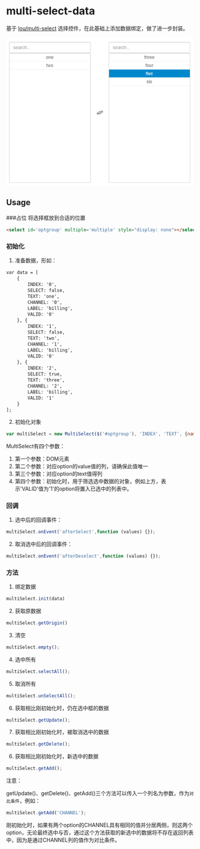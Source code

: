 # multi-select-data
基于 [lou/multi-select](https://github.com/lou/multi-select/) 选择控件，在此基础上添加数据绑定，做了进一步封装。

![select.bmp](images/select.bmp)

## Usage

###占位
将选择框放到合适的位置
```html
<select id='optgroup' multiple='multiple' style="display: none"></select>
```

### 初始化
1. 准备数据，形如：
```
var data = [
    {
        INDEX: '0',
        SELECT: false,
        TEXT: 'one',
        CHANNEL: '0',
        LABEL: 'billing',
        VALID: '0'
    }, {
        INDEX: '1',
        SELECT: false,
        TEXT: 'two',
        CHANNEL: '1',
        LABEL: 'billing',
        VALID: '0'
    }, {
        INDEX: '2',
        SELECT: true,
        TEXT: 'three',
        CHANNEL: '2',
        LABEL: 'billing',
        VALID: '1'
    }
];
```
2. 初始化对象
```javascript
var multiSelect = new MultiSelect($('#optgroup'), 'INDEX', 'TEXT', {name: 'VALID', select: '1'});
```
MultiSelect有四个参数：
1. 第一个参数：DOM元素
2. 第二个参数：对应option的value值的列，请确保此值唯一
3. 第三个参数：对应option的text值得列
4. 第四个参数：初始化时，用于筛选选中数据的对象，例如上方，表示'VALID'值为'1'的option将置入已选中的列表中。

### 回调
1. 选中后的回调事件：
```javascript
multiSelect.onEvent('afterSelect',function (values) {});
```
2. 取消选中后的回调事件：
```javascript
multiSelect.onEvent('afterDeselect',function (values) {});
```

### 方法

1. 绑定数据
```javascript
multiSelect.init(data)
```

2. 获取原数据
```javascript
multiSelect.getOrigin()
```

3. 清空
```javascript
multiSelect.empty();
```

4. 选中所有
```javascript
multiSelect.selectAll();
```

5. 取消所有
```javascript
multiSelect.unSelectAll();
```

6. 获取相比刚初始化时，仍在选中框的数据
```javascript
multiSelect.getUpdate();
```

7. 获取相比刚初始化时，被取消选中的数据
```javascript
multiSelect.getDelete();
```

6. 获取相比刚初始化时，新选中的数据
```javascript
multiSelect.getAdd();
```

注意：

getUpdate()、getDelete()、getAdd()三个方法可以传入一个列名为参数，作为`对比条件`，例如：
```javascript
multiSelect.getAdd('CHANNEL');
```
刚初始化时，如果有两个option的CHANNEL具有相同的值并分居两侧，则这两个option，无论最终选中与否，通过这个方法获取的新选中的数据将不存在返回列表中，因为是通过CHANNEL列的值作为对比条件。
